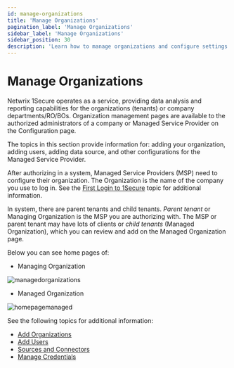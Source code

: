 ```yaml
---
id: manage-organizations
title: 'Manage Organizations'
pagination_label: 'Manage Organizations'
sidebar_label: 'Manage Organizations'
sidebar_position: 30
description: 'Learn how to manage organizations and configure settings for Managed Service Providers in 1Secure.'
---
```


# Manage Organizations

Netwrix 1Secure operates as a service, providing data analysis and reporting capabilities for the
organizations (tenants) or company departments/RO/BOs. Organization management pages are available
to the authorized administrators of a company or Managed Service Provider on the Configuration page.

The topics in this section provide information for: adding your organization, adding users, adding
data source, and other configurations for the Managed Service Provider.

After authorizing in a system, Managed Service Providers (MSP) need to configure their organization.
The Organization is the name of the company you use to log in. See the
[First Login to 1Secure](/docs/1secure/getting-started/first-login.md) topic for additional information.

In system, there are parent tenants and child tenants. _Parent tenant_ or Managing Organization is
the MSP you are authorizing with. The MSP or parent tenant may have lots of clients or _child
tenants_ (Managed Organization), which you can review and add on the Managed Organization page.

Below you can see home pages of:

- Managing Organization

![managedorganizations](/img/product_docs/1secure/admin/organizations/managedorganizations.webp)

- Managed Organization

![homepagemanaged](/img/product_docs/1secure/admin/organizations/homepagemanaged.webp)

See the following topics for additional information:

- [Add Organizations](/docs/1secure/administration/organizations/managing-organizations.md)
- [Add Users](/docs/1secure/administration/user-management/adding-users.md)
- [Sources and Connectors](/docs/1secure/data-sources/index.md)
- [ Manage Credentials ](/docs/1secure/administration/credentials/index.md)
